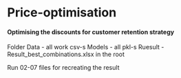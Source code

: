 # Price-optimisation

#### Optimising the discounts for customer retention strategy

Folder Data - all work csv-s
Models - all pkl-s 
Ruesult - Result_best_combinations.xlsx in the root

Run 02-07 files for recreating the result
